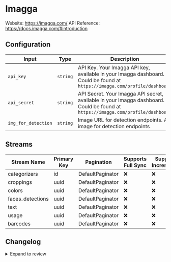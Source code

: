 # Imagga
Website: https://imagga.com/
API Reference: https://docs.imagga.com/#introduction

## Configuration

| Input | Type | Description | Default Value |
|-------|------|-------------|---------------|
| `api_key` | `string` | API Key. Your Imagga API key, available in your Imagga dashboard. Could be found at `https://imagga.com/profile/dashboard` |  |
| `api_secret` | `string` | API Secret. Your Imagga API secret, available in your Imagga dashboard. Could be found at `https://imagga.com/profile/dashboard` |  |
| `img_for_detection` | `string` | Image URL for detection endpoints. An image for detection endpoints | https://imagga.com/static/images/categorization/child-476506_640.jpg |

## Streams
| Stream Name | Primary Key | Pagination | Supports Full Sync | Supports Incremental |
|-------------|-------------|------------|---------------------|----------------------|
| categorizers | id | DefaultPaginator | ❌ |  ❌  |
| croppings | uuid | DefaultPaginator | ❌ |  ❌  |
| colors | uuid | DefaultPaginator | ❌ |  ❌  |
| faces_detections | uuid | DefaultPaginator | ❌ |  ❌  |
| text | uuid | DefaultPaginator | ❌ |  ❌  |
| usage | uuid | DefaultPaginator | ❌ |  ❌  |
| barcodes | uuid | DefaultPaginator | ❌ |  ❌  |

## Changelog

<details>
  <summary>Expand to review</summary>

| Version          | Date              | Pull Request | Subject        |
|------------------|-------------------|--------------|----------------|
| 0.0.1 | 2025-04-05 | | Initial release by [@btkcodedev](https://github.com/btkcodedev) via Connector Builder |

</details>
